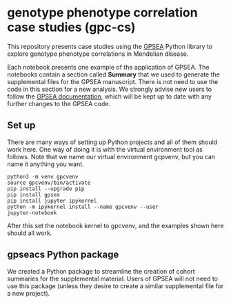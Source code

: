 # genotype phenotype correlation case studies (gpc-cs)

This repository presents case studies using the [GPSEA](https://github.com/monarch-initiative/GPSEA) Python library
to explore genotype phenotype correlations in Mendelian disease.

Each notebook presents one example of the application of GPSEA. The notebooks contain a section called **Summary** that
we used to generate the supplemental files for the GPSEA manuscript. There is not need to use the code in this section
for a new analysis. We strongly advise new users to follow the [GPSEA documentation](https://monarch-initiative.github.io/gpsea/stable/index.html), 
which will be kept up to date with any further changes to the GPSEA code.

## Set up

There are many ways of setting up Python projects and all of them should work here. One way of doing it is
with the virtual environment tool as follows. Note that we name our virtual environment gcpvenv, but you can name it
anything you want.

```
python3 -m venv gpcvenv
source gpcvenv/bin/activate
pip install --upgrade pip
pip install gpsea
pip install jupyter ipykernel
python -m ipykernel install --name gpcvenv --user
jupyter-notebook
```
After this set the notebook kernel to gpcvenv, and the examples shown here should all work.

## gpseacs Python package

We created a Python package to streamline the creation of cohort summaries for the supplemental material.
Users of GPSEA will not need to use this package (unless they desire to create a similar supplemental file for
a new project).
